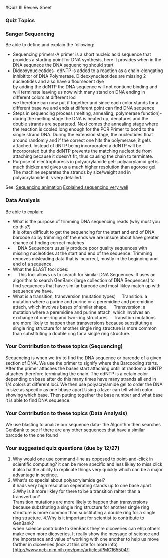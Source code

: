 #Quiz III Review Sheet

### Quiz Topics

### Sanger Sequencing
Be able to define and explain the following:

* Sequencing primers-A primer is a short nucleic acid sequence that provides a starting point for DNA synthesis, here it provides when in the DNA sequnece the DNA sequencing should start
* Dideoxynucleotides- ddNTP is added to a reaction as a chain-elongating inhibititor of DNA Polymerase. Dideoxynucleotides are missing 2 nucleotides and also have a floursecent dye <br> by adding the ddNTP the DNA sequence will not contiune binding and will terminate leaving us now with many stand on DNA ending in different colors at different loci <br> we therefore can now put if together and since each color stands for a different base we and ends at diiferent point can find DNA sequence
* Steps in sequencing process (melting, annealing, polymerase function)- during the melting stage the DNA is heated up, denatures and the double strands are separtated. Next comes the annealing stage where the reaction is cooled long enough for the PCR Primer to bond to the single strand DNA. During the extension stage, the nucleotides float around randomly and if the correct one hits the polymerase, it gets attached. Instead of dNTP being incorporated a ddNTP will be incorporated but the ddNTP prevents the matching nucleotide from attaching because it doesn't fit, thus causing the chain to terminate. 
* Purpose of electrophoresis in polyacrylamide gel- polyacrylamid gel is much thicker and gives us a much higher resolution than agorose gel. The machine separates the strands by size/weight and in polyacrylamide it is very detailed. 

See: [Sequencing animation](https://www.dnalc.org/resources/animations/cycseq.html)
[Explained sequencing very well](https://seqcore.brcf.med.umich.edu/doc/dnaseq/primers.html)
### Data Analysis

Be able to explain:

* What is the purpose of trimming DNA sequencing reads (why must you do this?) <br> it is often difficult to get the sequencing for the start and end of DNA barcode so by trimming off the ends we are unsure about have greater chance of finding correct matches
* &nbsp;&nbsp;&nbsp; DNA Sequencers usually produce poor quality sequences with missing nucleotides at the start and end of the sequence. Trimming removes misleading data that is incorrect, mostly in the beginning and end of a sequence.
* What the BLAST tool does:
* &nbsp;&nbsp;&nbsp; This tool allows us to search for similar DNA Sequences. It uses an algorithm to search GenBank (large collection of DNA Sequences) to find sequences that have similar barcode and most likley match up with sequence we have.
* What is a transition, transversion (mutation types)
 &nbsp;&nbsp;&nbsp; Transition: a mutation where a purine and purine or a peremidine and peremidine attach, which involves bases of similar shape. 
 &nbsp;&nbsp;&nbsp; Transversion: a mutation where a peremidine and purine attach, which involves an exchange of one-ring and two-ring structures
 &nbsp;&nbsp;&nbsp; Transition mutations are more likely to happen than transversions because substituting a single ring structure for another single ring structure is more common than substituting a double ring for a single ring structure. 

### Your Contribution to these topics (Sequencing)
Sequencing is when we try to find the DNA sequence or barcode of a given section of DNA. We use the primer to signify where the Barcooding starts. After the primer attaches the bases start attaching untill at random a ddNTP attaches therefore terminating the chain. The ddNTP is a cetain color depending on base after do this many times have many strands all end  in 1/4 colors at different loci. We then use polyacrylamide gel to order the DNA in size as specific as one hbase apart.Using a lazer can  tell which color showing which base. Then putting together the base number and what base it is able to find DNA sequence.

### Your Contribution to these topics (Data Analysis)
We use blasting to analize our sequence data- the Algorithm then searches GenBank to see if there are any other sequences that have a similar barcode to the one found

### Your suggested quiz questions (due by 12/27)

1. Why would one use command-line as opposed to point-and-click in scientific computing? it can be more specific and less likley to miss click it also ha the ability to replicate things very quickly which can be a major advantage in sceince. 
2. What's so special about polyacrylamide gel? <br> it hads very high resolution seperating stands up to one base apart
3.Why is it more likley for there to be a transition rahter than a transvertion? <br>Transition mutations are more likely to happen than transversions because substituting a single ring structure for another single ring structure is more common than substituting a double ring for a single ring structure.
4.Why is it important for scientist to contribute to GenBank? <br> when science contribute to GenBank they're dicoveries can ehlp others make even more dicoveries. It really show the message of science and the importance and value of working with one another to help us move farther in dicoveries (look at this cite for more info)[http://www.ncbi.nlm.nih.gov/pmc/articles/PMC165504/] 
